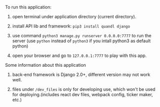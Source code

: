 To run this application:

1. open terminal under application directory (current directory).

2. install API lib and framework: `pip3 install quandl django`

3. use command `python3 manage.py runserver 0.0.0.0:7777` to run the server (use `python` instead of `python3` if you intall python3 as default python)

4. open your browser and go to `127.0.0.1:7777` to play with this app.


Some information about this application

1. back-end framework is Django 2.0+, different version may not work well.

2. files under `/dev_files` is only for developing use, which won't be used for deploying.(includes react dev files, webpack config, ticker maker, etc.)

